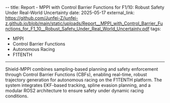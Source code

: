 --
title: Report - MPPI with Control Barrier Functions for F1/10: Robust Safety Under Real-World Uncertainty
date: 2025-05-17
external_link: https://github.com/Junfei-Z/junfei-z.github.io/blob/main/static/uploads/Report__MPPI_with_Control_Barrier_Functions_for_F1_10__Robust_Safety_Under_Real_World_Uncertainty.pdf
tags:
  - MPPI
  - Control Barrier Functions
  - Autonomous Racing
  - F1TENTH
---

Shield-MPPI combines sampling-based planning and safety enforcement through Control Barrier Functions (CBFs), enabling real-time, robust trajectory generation for autonomous racing on the F1TENTH platform. The system integrates EKF-based tracking, spline evasion planning, and a modular ROS2 architecture to ensure safety under dynamic racing conditions.

<!--more-->

